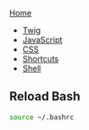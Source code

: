 [Home](https://timcoxopc.github.io/d8notes/)

* [Twig](twig)
* [JavaScript](js)
* [CSS](css)
* [Shortcuts](shortcuts)
* [Shell](shell)

## Reload Bash

```bash
source ~/.bashrc
```
